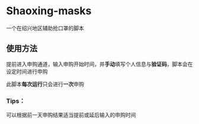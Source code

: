 # Shaoxing-masks
一个在绍兴地区辅助抢口罩的脚本

## 使用方法
提前进入申购通道，输入申购开始时间，并**手动**填写个人信息与**验证码**，脚本会在设定时间进行申购

此脚本**每次运行**只会进行**一次**申购

### Tips：
可以根据前一天申购结果适当提前或延后输入的申购时间
